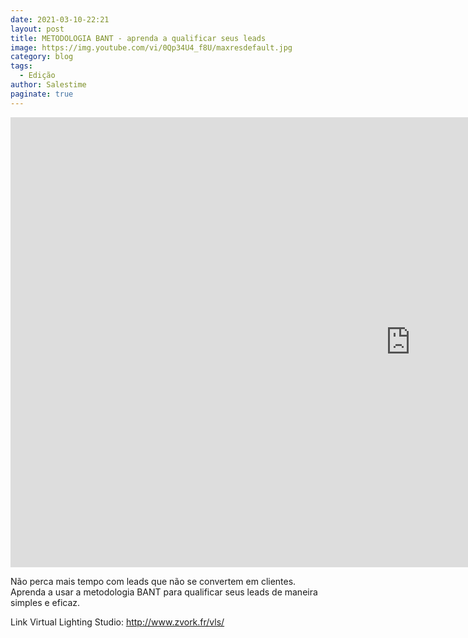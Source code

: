 ```yaml
---
date: 2021-03-10-22:21
layout: post
title: METODOLOGIA BANT - aprenda a qualificar seus leads
image: https://img.youtube.com/vi/0Qp34U4_f8U/maxresdefault.jpg
category: blog
tags:
  - Edição
author: Salestime
paginate: true
---
```


<iframe width="1280" height="720" src="https://www.youtube.com/embed/0Qp34U4_f8U" title="YouTube video player" frameborder="0" allow="accelerometer; autoplay; clipboard-write; encrypted-media; gyroscope; picture-in-picture" allowfullscreen></iframe>

Não perca mais tempo com leads que não se convertem em clientes.
Aprenda a usar a metodologia BANT para qualificar seus leads de maneira simples e eficaz.

Link Virtual Lighting Studio: 
http://www.zvork.fr/vls/
